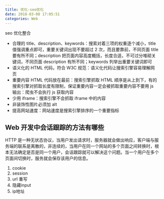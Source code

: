 ```yaml
---
title: 优化-seo优化
date: 2018-03-08 17:05:51
categories: Web
---
```


seo 优化整合

<!--more-->

* 合理的 title、description、keywords：搜索对着三项的权重逐个减小，title 值强调重点即可，重要关键词出现不要超过 2 次，而且要靠前，不同页面 title 要有所不同；description 把页面内容高度概括，长度合适，不可过分堆砌关键词，不同页面 description 有所不同；keywords 列举出重要关键词即可
* 语义化的 HTML 代码，符合 W3C 规范：语义化代码让搜索引擎容易理解网页
* 重要内容 HTML 代码放在最前：搜索引擎抓取 HTML 顺序是从上到下，有的搜索引擎对抓取长度有限制，保证重要内容一定会被抓取重要内容不要用 js 输出：爬虫不会执行 js 获取内容
* 少用 iframe：搜索引擎不会抓取 iframe 中的内容
* 非装饰性图片必须加 alt
* 提高网站速度：网站速度是搜索引擎排序的一个重要指标

## Web 开发中会话跟踪的方法有哪些
HTTP 是一种无状态协议，当用户发出请求时，服务器就会做出响应，客户端与服务端的联系是离散的，非连续的，当用户在同一个网站的多个页面之间转换时，根本无法确定是否是同一个用户，会话跟踪就可以解决这个问题。当一个用户在多个页面间切换时，服务就会保存该用户的信息。
1. cookie
2. session
3. url 重写
4. 隐藏input
5. ip地址

